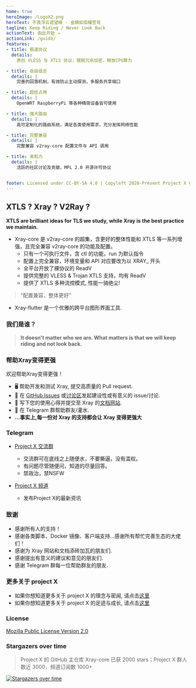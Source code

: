 ```yaml
---
home: true
heroImage: /LogoX2.png
heroText: 不畏浮云遮望眼 · 金睛如炬耀苍穹
tagline: Keep Riding / Never Look Back
actionText: 由此开始 →
actionLink: /guide/
features:
- title: 极速协议
  details: 
    原创 VLESS 与 XTLS 协议，摆脱冗余加密，释放CPU算力

- title: 自由组合
  details: |
    完善的回落机制，有效防止主动探测，多服务共享端口

- title: 超低占用
  details: |
    OpenWRT RaspberryPi 等各种精简设备皆可使用

- title: 强大路由
  details: |
    高可定制化的路由系统，满足各类使用需求，充分发挥网络性能

- title: 完整兼容
  details: |
    完整兼容 v2ray-core 配置文件与 API 调用

- title: 亲和力
  details: |
    活跃的社区讨论及贡献，MPL 2.0 开源许可协议


footer: Licensed under CC-BY-SA 4.0 | Copyleft 2020-Present Project X Community
---
```


## XTLS ? Xray ? V2Ray ?


**XTLS are brilliant ideas for TLS we study, while Xray is the best practice we maintain.**

  - Xray-core 是 v2ray-core 的超集，含更好的整体性能和 XTLS 等一系列增强，且完全兼容 v2ray-core 的功能及配置。
    - 只有一个可执行文件，含 ctl 的功能，run 为默认指令
    - 配置上完全兼容，环境变量和 API 对应要改为以 XRAY_ 开头
    - 全平台开放了裸协议的 ReadV
    - 提供完整的 VLESS & Trojan XTLS 支持，均有 ReadV
    - 提供了 XTLS 多种流控模式, 性能一骑绝尘!

  > “配置兼容，整体更好” 

  - Xray-flutter 是一个优雅的跨平台图形界面工具. <Badge text="WIP"  type="warning"/>

### 我们是谁？

> **It doesn't matter who we are. What matters is that we will keep riding and not look back.**

### 帮助Xray变得更强

欢迎帮助Xray变得更强！
- 🖥️ 帮助开发和测试 Xray, 提交高质量的 Pull request.
- 📩 在 [GitHub Issues](https://github.com/XTLS/Xray-core/issues) 或[讨论区](https://github.com/XTLS/Xray-core/discussions)发起建设性或有意义的 issue/讨论.
- 📝 写下您的使用心得并提交至 Xray 的[文档网站](https://github.com/XTLS/XTLS.github.io).
- 💬 在 Telegram 群帮助群友/灌水.
- **...事实上,每一份对 Xray 的支持都会让 Xray 变得更强大**

### Telegram

- [Project X 交流群](https://t.me/projectXray)
  - 交流群可在底线之上随便水，不要撕逼，没有滥权。
  - 有问题尽管随便问，知道的尽量回答。
  - 禁政治，禁NSFW

- [Project X 频道](https://t.me/projectXtls)
  - 发布Project X的最新资讯

### 致谢

- 感谢所有人的支持！
- 感谢各类脚本、Docker 镜像、客户端支持...感谢所有帮忙完善生态的大佬们！
- 感谢为 Xray 网站和文档添砖加瓦的朋友们.
- 感谢提出有意义的建议和意见的朋友们.
- 感谢 Telegram 群每一位帮助群友的朋友.


### 更多关于 project X

- 如果你想知道更多关于 project X 的理念与密闻, 请点击[这里](./faq/about/)
- 如果你想知道更多关于 project X 的足迹与成长, 请点击[这里](./about/news)


### License
[Mozilla Public License Version 2.0](https://github.com/XTLS/Xray-core/blob/main/LICENSE)

### Stargazers over time

> Project X 的 GitHub 主仓库 Xray-core 已获 2000 stars；Project X 群人数近 3000，频道订阅数 1000+ 

[![Stargazers over time](https://starchart.cc/XTLS/Xray-core.svg)](https://starchart.cc/XTLS/Xray-core)
